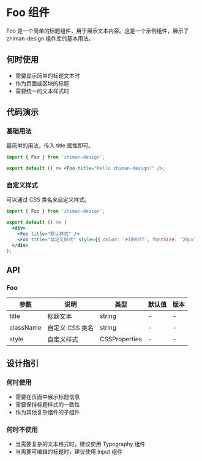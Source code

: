 # Foo 组件

Foo 是一个简单的标题组件，用于展示文本内容。这是一个示例组件，展示了 zhiman-design 组件库的基本用法。

## 何时使用

- 需要显示简单的标题文本时
- 作为页面或区块的标题
- 需要统一的文本样式时

## 代码演示

### 基础用法

最简单的用法，传入 title 属性即可。

```jsx
import { Foo } from 'zhiman-design';

export default () => <Foo title="Hello zhiman-design!" />;
```

### 自定义样式

可以通过 CSS 类名来自定义样式。

```jsx
import { Foo } from 'zhiman-design';

export default () => (
  <div>
    <Foo title="默认样式" />
    <Foo title="自定义样式" style={{ color: '#1890ff', fontSize: '20px' }} />
  </div>
);
```

## API

### Foo

| 参数 | 说明 | 类型 | 默认值 | 版本 |
| --- | --- | --- | --- | --- |
| title | 标题文本 | string | - | - |
| className | 自定义 CSS 类名 | string | - | - |
| style | 自定义样式 | CSSProperties | - | - |

## 设计指引

### 何时使用

- 需要在页面中展示标题信息
- 需要保持标题样式的一致性
- 作为其他复杂组件的子组件

### 何时不使用

- 当需要复杂的文本格式时，建议使用 Typography 组件
- 当需要可编辑的标题时，建议使用 Input 组件
